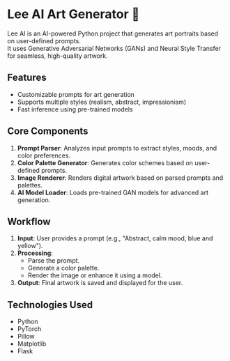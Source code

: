 # Lee AI Art Generator 🎨  

Lee AI is an AI-powered Python project that generates art portraits based on user-defined prompts.  
It uses Generative Adversarial Networks (GANs) and Neural Style Transfer for seamless, high-quality artwork.  

## Features  
- Customizable prompts for art generation  
- Supports multiple styles (realism, abstract, impressionism)  
- Fast inference using pre-trained models  

## Core Components  
1. **Prompt Parser**: Analyzes input prompts to extract styles, moods, and color preferences.  
2. **Color Palette Generator**: Generates color schemes based on user-defined prompts.  
3. **Image Renderer**: Renders digital artwork based on parsed prompts and palettes.  
4. **AI Model Loader**: Loads pre-trained GAN models for advanced art generation.  

## Workflow  
1. **Input**: User provides a prompt (e.g., "Abstract, calm mood, blue and yellow").  
2. **Processing**:  
   - Parse the prompt.  
   - Generate a color palette.  
   - Render the image or enhance it using a model.  
3. **Output**: Final artwork is saved and displayed for the user.  

## Technologies Used  
- Python  
- PyTorch  
- Pillow  
- Matplotlib  
- Flask  

